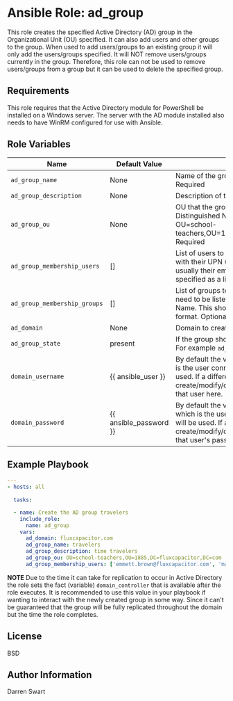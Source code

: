 Ansible Role: ad_group
=========

This role creates the specified Active Directory (AD) group in the Organizational Unit (OU) specified.  It can also add users and other groups to the group.  When used to add users/groups to an existing group it will only add the users/groups specified.  It will NOT remove users/groups currently in the group.  Therefore, this role can not be used to remove users/groups from a group but it can be used to delete the specified group.

Requirements
------------

This role requires that the Active Directory module for PowerShell be installed on a Windows server.  The server with the AD module installed also needs to have WinRM configured for use with Ansible.

Role Variables
--------------

| Name           | Default Value | Description                        |
| -------------- | ------------- | -----------------------------------|
| `ad_group_name` | None | Name of the group in Active Directory. Required|
| `ad_group_description` | None | Description of the group. Optional|
| `ad_group_ou` | None | OU that the group is located in.  Needs to be in Distinguished Name Format. For example OU=school-teachers,OU=1885,DC=fluxcapacitor,DC=com.  Required |
| `ad_group_membership_users` | [] | List of users to add to the group.  Specify users with their UPN (UserPrincipalName) which is usually their email address.  This should be specified as a list in yaml format.  Optional |
| `ad_group_membership_groups` | [] | List of groups to add the the group.  Groups need to be listed with their Distinguished Name.  This should be specified as a list in yaml format.  Optional |
| `ad_domain` | None | Domain to create the group in. |
| `ad_group_state` | present | If the group should be deleted specify **absent**.  For example `ad_group_state=absent` |
| `domain_username` | {{ ansible_user }} | By default the value of {{ansible_user}} which is the user connecting through WinRM will be used.  If a different user is required to create/modify/delete the group then specify that user here. |
| `domain_password` | {{ ansible_password }} | By default the value of {{ansible_password}} which is the user connecting through WinRM will be used.  If a different user is required to create/modify/delete the group then specify that user's password here. |

Example Playbook
----------------

```yaml
---
- hosts: all
  
  tasks:

  - name: Create the AD group travelers
    include_role:
      name: ad_group
    vars:
      ad_domain: fluxcapacitor.com
      ad_group_name: travelers
      ad_group_description: time travelers
      ad_group_ou: OU=school-teachers,OU=1885,DC=fluxcapacitor,DC=com
      ad_group_membership_users: ['emmett.brown@fluxcapacitor.com', 'marty.mcfly@fluxcapacitor.com']
```

**NOTE**
Due to the time it can take for replication to occur in Active Directory the role sets the fact (variable) `domain_controller` that is available after the role executes.  It is recommended to use this value in your playbook if wanting to interact with the newly created group in some way.  Since it can't be guaranteed that the group will be fully replicated throughout the domain but the time the role completes.

License
-------

BSD

Author Information
------------------

Darren Swart
